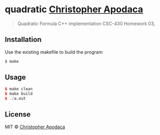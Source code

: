 # quadratic [Christopher Apodaca](https://github.com/cr1tterp0wer/quadratic)

> Quadratic Formula C++ implementation
> CSC-430 Homework 03, 

## Installation

Use the existing makefile to build the program
```sh
$ make
```

## Usage

```c++
$ make clean
$ make build
$ ./a.out
```

## License

MIT © [Christopher Apodaca](https://www.christopher-apodaca.com/)
